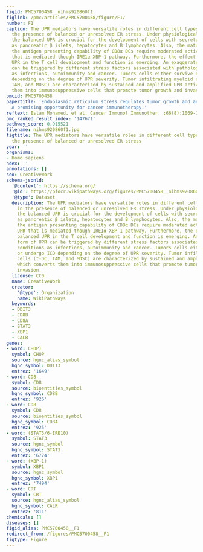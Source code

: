 ```yaml
---
figid: PMC5700458__nihms920860f1
figlink: /pmc/articles/PMC5700458/figure/F1/
number: F1
caption: The UPR mediators have versatile roles in different cell types either in
  the presence of balanced or unresolved ER stress. Under physiological conditions,
  the balanced UPR is crucial for the development of cells with secretory functions
  as pancreatic β islets, hepatocytes and B lymphocytes. Also, the maturation and
  the antigen presenting capability of CD8α DCs require moderated activation of UPR
  that is mediated though IRE1α-XBP-1 pathway. Furthermore, the effect of the balanced
  UPR in the T cell development and function is emerging. An exaggerated form of UPR
  can be triggered by different stress factors associated with pathological conditions
  as infections, autoimmunity and cancer. Tumors cells either survive or undergo ICD
  depending on the degree of UPR severity. Tumor infiltrating myeloid cells (t-DC,
  TAM, and MDSC) are characterized by sustained and amplified UPR activity which converts
  them into immunosuppressive cells that promote tumor growth and invasion.
pmcid: PMC5700458
papertitle: 'Endoplasmic reticulum stress regulates tumor growth and anti-tumor immunity:
  A promising opportunity for cancer immunotherapy.'
reftext: Eslam Mohamed, et al. Cancer Immunol Immunother. ;66(8):1069-1078.
pmc_ranked_result_index: '147671'
pathway_score: 0.915521
filename: nihms920860f1.jpg
figtitle: The UPR mediators have versatile roles in different cell types either in
  the presence of balanced or unresolved ER stress
year: ''
organisms:
- Homo sapiens
ndex: ''
annotations: []
seo: CreativeWork
schema-jsonld:
  '@context': https://schema.org/
  '@id': https://pfocr.wikipathways.org/figures/PMC5700458__nihms920860f1.html
  '@type': Dataset
  description: The UPR mediators have versatile roles in different cell types either
    in the presence of balanced or unresolved ER stress. Under physiological conditions,
    the balanced UPR is crucial for the development of cells with secretory functions
    as pancreatic β islets, hepatocytes and B lymphocytes. Also, the maturation and
    the antigen presenting capability of CD8α DCs require moderated activation of
    UPR that is mediated though IRE1α-XBP-1 pathway. Furthermore, the effect of the
    balanced UPR in the T cell development and function is emerging. An exaggerated
    form of UPR can be triggered by different stress factors associated with pathological
    conditions as infections, autoimmunity and cancer. Tumors cells either survive
    or undergo ICD depending on the degree of UPR severity. Tumor infiltrating myeloid
    cells (t-DC, TAM, and MDSC) are characterized by sustained and amplified UPR activity
    which converts them into immunosuppressive cells that promote tumor growth and
    invasion.
  license: CC0
  name: CreativeWork
  creator:
    '@type': Organization
    name: WikiPathways
  keywords:
  - DDIT3
  - CD8B
  - CD8A
  - STAT3
  - XBP1
  - CALR
genes:
- word: CHOP)
  symbol: CHOP
  source: hgnc_alias_symbol
  hgnc_symbol: DDIT3
  entrez: '1649'
- word: CD8
  symbol: CD8
  source: bioentities_symbol
  hgnc_symbol: CD8B
  entrez: '926'
- word: CD8
  symbol: CD8
  source: bioentities_symbol
  hgnc_symbol: CD8A
  entrez: '925'
- word: (STAT3/6-IRE10)
  symbol: STAT3
  source: hgnc_symbol
  hgnc_symbol: STAT3
  entrez: '6774'
- word: (XBP-1)
  symbol: XBP1
  source: hgnc_symbol
  hgnc_symbol: XBP1
  entrez: '7494'
- word: CRT
  symbol: CRT
  source: hgnc_alias_symbol
  hgnc_symbol: CALR
  entrez: '811'
chemicals: []
diseases: []
figid_alias: PMC5700458__F1
redirect_from: /figures/PMC5700458__F1
figtype: Figure
---
```

